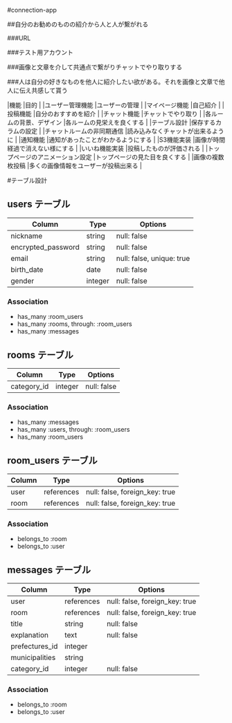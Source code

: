 #connection-app

##自分のお勧めのものの紹介から人と人が繋がれる

###URL

###テスト用アカウント

###画像と文章を介して共通点で繋がりチャットでやり取りする

###人は自分の好きなものを他人に紹介したい欲がある。それを画像と文章で他人に伝え共感して貰う

|機能                                                 |目的                                               |
|ユーザー管理機能	                              |ユーザーの管理                                 |
|マイページ機能                                   |自己紹介                                          |
|投稿機能	                                           |自分のおすすめを紹介                        |
|チャット機能	                                     |チャットでやり取り                           |
|各ルームの背景、デザイン	                   |各ルームの見栄えを良くする                |
|テーブル設計	                                     |保存するカラムの設定                         |
|チャットルームの非同期通信	                |読み込みなくチャットが出来るように    |
|通知機能	                                           |通知があったことがわかるようにする    |
|S3機能実装	                                       |画像が時間経過で消えない様にする       |
|いいね機能実装	                                  |投稿したものが評価される                   |
|トップページのアニメーション設定	       |トップページの見た目を良くする           |
|画像の複数枚投稿	                               |多くの画像情報をユーザーが投稿出来る |


#テーブル設計

## users テーブル

| Column                                   | Type           | Options                                      |
| ------------------------------------------ | ---------------- | --------------------------------------------- |
| nickname                                | string          | null: false                                   |
| encrypted_password               | string          | null: false                                   |
| email                                      | string           | null: false, unique: true               |
| birth_date                               | date            | null: false                                   |
| gender                                    | integer        | null: false                                   |

### Association

- has_many :room_users
- has_many :rooms, through: :room_users
- has_many :messages

## rooms テーブル

| Column                                   | Type           | Options                                      |
| ------------------------------------------ | ---------------- | --------------------------------------------- |
| category_id                             | integer        | null: false                                   |

### Association

- has_many :messages
- has_many :users, through: :room_users
- has_many :room_users

## room_users テーブル

| Column                                   | Type           | Options                                      |
| ------------------------------------------ | ---------------- | --------------------------------------------- |
| user                                        | references  | null: false, foreign_key: true         |
| room                                       | references  | null: false, foreign_key: true         |

### Association

- belongs_to :room
- belongs_to :user

## messages テーブル

| Column                                   | Type           | Options                                      |
| ------------------------------------------ | ---------------- | --------------------------------------------- |
| user                                       | references   | null: false, foreign_key: true         |
| room                                      | references   | null: false, foreign_key: true        |
| title                                        | string           | null: false                                   |
| explanation                             | text             | null: false                                    |
| prefectures_id                        | integer         |                                                   |
| municipalities                          | string           |                                                   |
| category_id                             | integer         | null: false                                    |

### Association

- belongs_to :room
- belongs_to :user